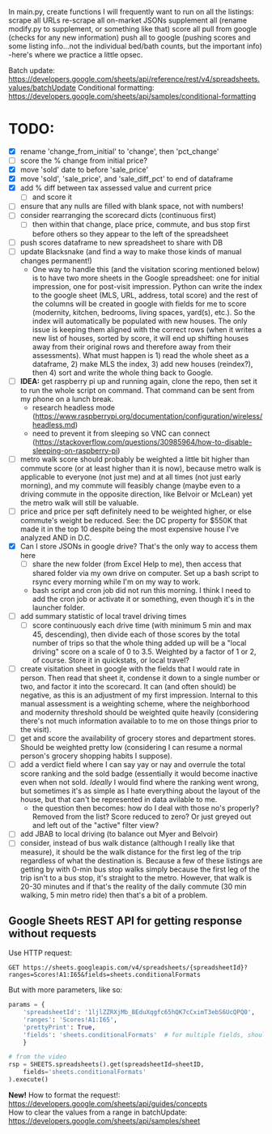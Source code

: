 In main.py, create functions I will frequently want to run on all the listings:
scrape all URLs
re-scrape all on-market JSONs
supplement all (rename modify.py to supplement, or something like that)
score all
pull from google (checks for any new information)
push all to google (pushing scores and some listing info...not the individual bed/bath counts, but the important info)
	-here's where we practice a little opsec.


Batch update: https://developers.google.com/sheets/api/reference/rest/v4/spreadsheets.values/batchUpdate
Conditional formatting: https://developers.google.com/sheets/api/samples/conditional-formatting


# TODO: 
- [x] rename 'change_from_initial' to 'change', then 'pct_change'
- [ ] score the % change from initial price? 
- [x] move 'sold' date to before 'sale_price'
- [x] move 'sold', 'sale_price', and 'sale_diff_pct' to end of dataframe
- [x] add % diff between tax assessed value and current price
    - [ ] and score it
- [ ] ensure that any nulls are filled with blank space, not with numbers!
- [ ] consider rearranging the scorecard dicts (continuous first)
    - [ ] then within that change, place price, commute, and bus stop first before others so they appear
    to the left of the spreadsheet
- [ ] push scores dataframe to new spreadsheet to share with DB
- [ ] update Blacksnake (and find a way to make those kinds of manual changes permanent!)
    - One way to handle this (and the visitation scoring mentioned below) is to have two more sheets in
    the Google spreadsheet: one for initial impression, one for post-visit impression. Python can write the
    index to the google sheet (MLS, URL, address, total score) and the rest of the columns will be created
    in google with fields for me to score (modernity, kitchen, bedrooms, living spaces, yard(s), etc.). So
    the index will automatically be populated with new houses. The only issue is keeping them aligned with the
    correct rows (when it writes a new list of houses, sorted by score, it will end up shifting houses away
    from their original rows and therefore away from their assessments). What must happen is 1) read the
    whole sheet as a dataframe, 2) make MLS the index, 3) add new houses (reindex?), then 4) sort and write
    the whole thing back to Google.
- [ ] **IDEA:** get raspberry pi up and running again, clone the repo, then set it to run the whole script
on command. That command can be sent from my phone on a lunch break.
    - research headless mode (https://www.raspberrypi.org/documentation/configuration/wireless/headless.md)
    - need to prevent it from sleeping so VNC can connect (https://stackoverflow.com/questions/30985964/how-to-disable-sleeping-on-raspberry-pi)
- [ ] metro walk score should probably be weighted a little bit higher than commute score (or at least
higher than it is now), because metro walk is applicable to everyone (not just me) and at all times (not
just early morning), and my commute will feasibly change (maybe even to a driving commute in the opposite
direction, like Belvoir or McLean) yet the metro walk will still be valuable.
- [ ] price and price per sqft definitely need to be weighted higher, or else commute's weight be reduced.
See: the DC property for $550K that made it in the top 10 despite being the most expensive house I've
analyzed AND in D.C.
- [x] Can I store JSONs in google drive? That's the only way to access them here
    - [ ] share the new folder (from Excel Help to me), then access that shared folder via my own drive on
    computer. Set up a bash script to rsync every morning while I'm on my way to work.
    - bash script and cron job did not run this morning. I think I need to add the cron job or activate it
    or something, even though it's in the launcher folder. 
- [ ] add summary statistic of local travel driving times
    - [ ] score continuously each drive time (with minimum 5 min and max 45, descending), then divide each
    of those scores by the total number of trips so that the whole thing added up will be a "local driving"
    score on a scale of 0 to 3.5. Weighted by a factor of 1 or 2, of course. Store it in quickstats, or
    local travel?
- [ ] create visitation sheet in google with the fields that I would rate in person. Then read that sheet
it, condense it down to a single number or two, and factor it into the scorecard. It can (and often should)
be negative, as this is an adjustment of my first impression. Internal to this manual assessment is a
weighting scheme, where the neighborhood and modernity threshold should be weighted quite heavily (considering
there's not much information available to to me on those things prior to the visit). 
- [ ] get and score the availability of grocery stores and department stores. Should be weighted pretty low
(considering I can resume a normal person's grocery shopping habits I suppose). 
- [ ] add a verdict field where I can say yay or nay and overrule the total score ranking and the sold
badge (essentially it would become inactive even when not sold. _Ideally_ I would find where the ranking went
wrong, but sometimes it's as simple as I hate everything about the layout of the house, but that can't be
represented in data avilable to me.
    - the question then becomes: how do I deal with those no's properly? Removed from the list? Score
    reduced to zero? Or just greyed out and left out of the "active" filter view?
- [ ] add JBAB to local driving (to balance out Myer and Belvoir)
- [ ] consider, instead of bus walk distance (although I really like that measure), it should be the walk
distance for the first leg of the trip regardless of what the destination is. Because a few of these
listings are getting by with 0-min bus stop walks simply because the first leg of the trip isn't to a bus
stop, it's straight to the metro. However, that walk is 20-30 minutes and if that's the reality of the
daily commute (30 min walking, 5 min metro ride) then that's a bit of a problem. 

## Google Sheets REST API for getting response without requests
Use HTTP request:  
```
GET https://sheets.googleapis.com/v4/spreadsheets/{spreadsheetId}?ranges=Scores!A1:I65&fields=sheets.conditionalFormats
```
But with more parameters, like so:

```python
params = {
    'spreadsheetId': '1ljlZZRXjMb_BEduXqgfc65hQK7cCximT3ebS6UcQPQ0',
    'ranges': 'Scores!A1:I65',
    'prettyPrint': True,
    'fields': 'sheets.conditionalFormats'  # for multiple fields, should it be a list? Or just comma-separated string?
    }

# from the video
rsp = SHEETS.spreadsheets().get(spreadsheetId=sheetID,
    fields='sheets.conditionalFormats'
).execute()

```

**New!** How to format the request!:  
https://developers.google.com/sheets/api/guides/concepts  
How to clear the values from a range in batchUpdate:  
https://developers.google.com/sheets/api/samples/sheet

